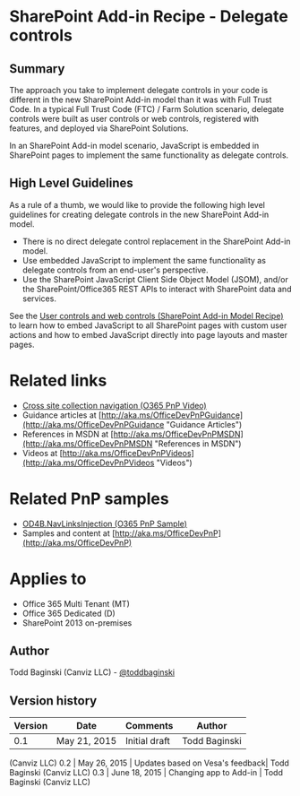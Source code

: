 SharePoint Add-in Recipe - Delegate controls
============================================

Summary
-------

The approach you take to implement delegate controls in your code is different in the new SharePoint Add-in model than it was with Full Trust Code.  In a typical Full Trust Code (FTC) / Farm Solution scenario, delegate controls were built as user controls or web controls, registered with features, and deployed via SharePoint Solutions.

In an SharePoint Add-in model scenario, JavaScript is embedded in SharePoint pages to implement the same functionality as delegate controls.

High Level Guidelines
---------------------

As a rule of a thumb, we would like to provide the following high level guidelines for creating delegate controls in the new SharePoint Add-in model.

- There is no direct delegate control replacement in the SharePoint Add-in model.
- Use embedded JavaScript to implement the same functionality as delegate controls from an end-user's perspective.
- Use the SharePoint JavaScript Client Side Object Model (JSOM), and/or the SharePoint/Office365 REST APIs to interact with SharePoint data and services.

See the [User controls and web controls (SharePoint Add-in Model Recipe)](https://github.com/OfficeDev/PnP-Guidance/blob/master/articles/SharePoint-Add-In-Recipe-web-controls.md) to learn how to embed JavaScript to all SharePoint pages with custom user actions and how to embed JavaScript directly into page layouts and master pages.

Related links
=============
- [Cross site collection navigation (O365 PnP Video)](http://channel9.msdn.com/blogs/OfficeDevPnP/Cross-site-collection-navigation)
- Guidance articles at [http://aka.ms/OfficeDevPnPGuidance](http://aka.ms/OfficeDevPnPGuidance "Guidance Articles")
- References in MSDN at [http://aka.ms/OfficeDevPnPMSDN](http://aka.ms/OfficeDevPnPMSDN "References in MSDN")
- Videos at [http://aka.ms/OfficeDevPnPVideos](http://aka.ms/OfficeDevPnPVideos "Videos")

Related PnP samples
===================
- [OD4B.NavLinksInjection (O365 PnP Sample)](https://github.com/OfficeDev/PnP/tree/master/Samples/OD4B.NavLinksInjection)
- Samples and content at [http://aka.ms/OfficeDevPnP](http://aka.ms/OfficeDevPnP)

Applies to
==========
- Office 365 Multi Tenant (MT)
- Office 365 Dedicated (D)
- SharePoint 2013 on-premises

Author
------
Todd Baginski (Canviz LLC) - [@toddbaginski](https://twitter.com/toddbaginski)

Version history
---------------
Version  | Date | Comments | Author
---------| -----| ---------| ------
0.1  | May 21, 2015 | Initial draft | Todd Baginski
 (Canviz LLC)
0.2  | May 26, 2015 | Updates based on Vesa's feedback| Todd Baginski (Canviz LLC)
0.3  | June 18, 2015 | Changing app to Add-in | Todd Baginski (Canviz LLC)
